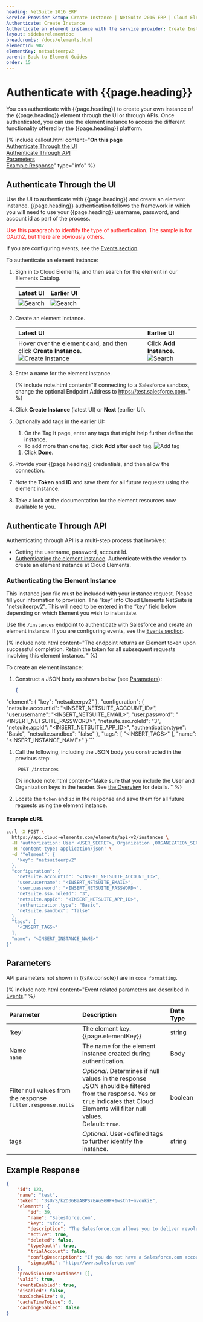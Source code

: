 ```yaml
---
heading: NetSuite 2016 ERP
Service Provider Setup: Create Instance | NetSuite 2016 ERP | Cloud Elements API Docs
Authenticate: Create Instance
Authenticate an element instance with the service provider: Create Instance
layout: sidebarelementdoc
breadcrumbs: /docs/elements.html
elementId: 987
elementKey: netsuiteerpv2
parent: Back to Element Guides
order: 15
---
```


# Authenticate with {{page.heading}}

You can authenticate with {{page.heading}} to create your own instance of the {{page.heading}} element through the UI or through APIs. Once authenticated, you can use the element instance to access the different functionality offered by the {{page.heading}} platform.

{% include callout.html content="<strong>On this page</strong></br><a href=#authenticate-through-the-ui>Authenticate Through the UI</a></br><a href=#authenticate-through-api>Authenticate Through API</a></br><a href=#parameters>Parameters</a></br><a href=#example-response>Example Response</a>" type="info" %}

## Authenticate Through the UI

Use the UI to authenticate with {{page.heading}} and create an element instance. {{page.heading}} authentication follows the framework in which you will need to use your {{page.heading}} username, password, and account id as part of the process.

<span style="color:red">Use this paragraph to identify the type of authentication. The sample is for OAuth2, but there are obviously others.</span>

If you are configuring events, see the [Events section](events.html).

To authenticate an element instance:

1. Sign in to Cloud Elements, and then search for the element in our Elements Catalog.

    | Latest UI | Earlier UI  |
    | :------------- | :------------- |
    |  ![Search](../img/Element-Search2.png)  |  ![Search](../img/Element-Search.png)  |

3. Create an element instance.

    | Latest UI | Earlier UI  |
    | :------------- | :------------- |
    | Hover over the element card, and then click __Create Instance__.</br> ![Create Instance](../img/Create-Instance.gif)  | Click __Add Instance__.</br> ![Search](../img/Add-Instance.png)  |

5. Enter a name for the element instance.

      {% include note.html content="If connecting to a Salesforce sandbox, change the optional Endpoint Address to https://test.salesforce.com. " %}

7. Click __Create Instance__ (latest UI) or __Next__ (earlier UI).
8. Optionally add tags in the earlier UI:
     1. On the Tag It page, enter any tags that might help further define the instance.
      * To add more than one tag, click __Add__ after each tag.
      ![Add tag](../img/Add-Tag.png)
     1. Click __Done__.
8. Provide your {{page.heading}} credentials, and then allow the connection.
9. Note the **Token** and **ID** and save them for all future requests using the element instance.
8. Take a look at the documentation for the element resources now available to you.

## Authenticate Through API

Authenticating through API is a multi-step process that involves:

* Getting the username, password, account Id.
* [Authenticating the element instance](#authenticating-the-element-instance). Authenticate with the vendor to create an element instance at Cloud Elements.

### Authenticating the Element Instance

This instance.json file must be included with your instance request.  Please fill your information to provision.  The “key” into Cloud Elements NetSuite is "netsuiteerpv2".  This will need to be entered in the “key” field below depending on which Element you wish to instantiate.

Use the `/instances` endpoint to authenticate with Salesforce and create an element instance. If you are configuring events, see the [Events section](events.html).

{% include note.html content="The endpoint returns an Element token upon successful completion. Retain the token for all subsequent requests involving this element instance.  " %}

To create an element instance:

1. Construct a JSON body as shown below (see [Parameters](#parameters)):


    ```json
    {
  "element": {
    "key": "netsuiteerpv2"
  },
  "configuration": {
    "netsuite.accountId": "<INSERT_NETSUITE_ACCOUNT_ID>",
    "user.username": "<INSERT_NETSUITE_EMAIL>",
    "user.password": "<INSERT_NETSUITE_PASSWORD>",
    "netsuite.sso.roleId": "3",
    "netsuite.appId": "<INSERT_NETSUITE_APP_ID>",
    "authentication.type": "Basic",
    "netsuite.sandbox": "false"
  },
  "tags": [
    "<INSERT_TAGS>"
  ],
  "name": "<INSERT_INSTANCE_NAME>"
}
    ```

1. Call the following, including the JSON body you constructed in the previous step:

        POST /instances

    {% include note.html content="Make sure that you include the User and Organization keys in the header. See <a href=index.html#authenticating-with-cloud-elements>the Overview</a> for details. " %}

1. Locate the `token` and `id` in the response and save them for all future requests using the element instance.

#### Example cURL

```bash
curl -X POST \
  https://api.cloud-elements.com/elements/api-v2/instances \
  -H 'authorization: User <USER_SECRET>, Organization ,ORGANIZATION_SECRET>' \
  -H 'content-type: application/json' \
  -d '"element": {
    "key": "netsuiteerpv2"
  },
  "configuration": {
    "netsuite.accountId": "<INSERT_NETSUITE_ACCOUNT_ID>",
    "user.username": "<INSERT_NETSUITE_EMAIL>",
    "user.password": "<INSERT_NETSUITE_PASSWORD>",
    "netsuite.sso.roleId": "3",
    "netsuite.appId": "<INSERT_NETSUITE_APP_ID>",
    "authentication.type": "Basic",
    "netsuite.sandbox": "false"
  },
  "tags": [
    "<INSERT_TAGS>"
  ],
  "name": "<INSERT_INSTANCE_NAME>"
}'
```
## Parameters

API parameters not shown in {{site.console}} are in `code formatting`.

{% include note.html content="Event related parameters are described in <a href=events.html>Events</a>." %}

| Parameter | Description   | Data Type |
| :------------- | :------------- | :------------- |
| 'key' | The element key.<br>{{page.elementKey}}  | string  |
|  Name</br>`name` |  The name for the element instance created during authentication.   | Body  |
| Filter null values from the response </br>`filter.response.nulls` | *Optional*. Determines if null values in the response JSON should be filtered from the response. Yes or `true` indicates that Cloud Elements will filter null values. </br>Default: `true`.  | boolean |
| tags | *Optional*. User-defined tags to further identify the instance. | string |


## Example Response

```json
{
    "id": 123,
    "name": "test",
    "token": "3sU/S/kZD36BaABPS7EAuSGHF+1wsthT+mvoukiE",
    "element": {
        "id": 39,
        "name": "Salesforce.com",
        "key": "sfdc",
        "description": "The Salesforce.com allows you to deliver revolutionary CRM automation functionality, such as account and contact creation, from anywhere, anytime, on any device.",
        "active": true,
        "deleted": false,
        "typeOauth": true,
        "trialAccount": false,
        "configDescription": "If you do not have a Salesforce.com account, you can create one at Salesforce.com Signup</a>",
        "signupURL": "http://www.salesforce.com"
    },
    "provisionInteractions": [],
    "valid": true,
    "eventsEnabled": true,
    "disabled": false,
    "maxCacheSize": 0,
    "cacheTimeToLive": 0,
    "cachingEnabled": false
}
```

